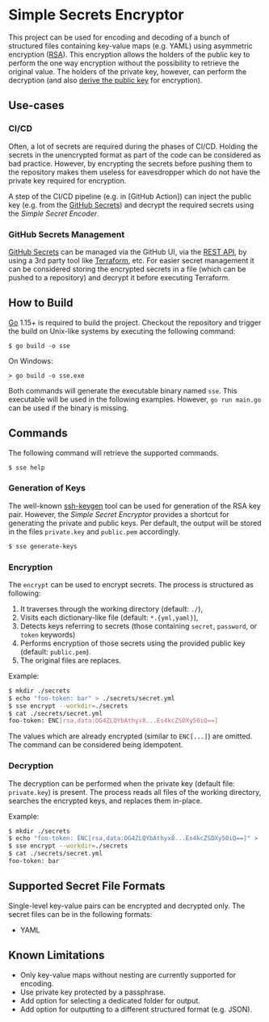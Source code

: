 # Simple Secrets Encryptor

This project can be used for encoding and decoding of a bunch of structured files containing key-value maps (e.g. YAML) 
using asymmetric encryption ([RSA]). 
This encryption allows the holders of the public key to perform the one way encryption without the possibility 
to retrieve the original value. The holders of the private key, however, can perform the decryption (and also 
[derive the public key](https://stackoverflow.com/questions/696472/given-a-private-key-is-it-possible-to-derive-its-public-key) 
for encryption).

## Use-cases 

### CI/CD

Often, a lot of secrets are required during the phases of CI/CD. 
Holding the secrets in the unencrypted format as part of the code can be considered as bad practice. 
However, by encrypting the secrets before pushing them to the repository makes them useless for eavesdropper 
which do not have the private key required for encryption.

A step of the CI/CD pipeline (e.g. in [GitHub Action]) can inject the public key (e.g. from the [GitHub Secrets]) and 
decrypt the required secrets using the _Simple Secret Encoder_.

### GitHub Secrets Management

[GitHub Secrets] can be managed via the GitHub UI, via the [REST API](https://docs.github.com/en/rest/reference/actions#secrets), 
 by using a 3rd party tool like [Terraform](https://registry.terraform.io/providers/integrations/github/latest/docs/resources/actions_secret), etc.
For easier secret management it can be considered storing the encrypted secrets in a file (which can be pushed to a 
repository) and decrypt it before executing Terraform.

## How to Build

[Go] 1.15+ is required to build the project. 
Checkout the repository and trigger the build on Unix-like systems by executing the following command:

```
$ go build -o sse
```

On Windows:

```
> go build -o sse.exe
```

Both commands will generate the executable binary named `sse`. 
This executable will be used in the following examples. 
However, `go run main.go` can be used if the binary is missing.

## Commands

The following command will retrieve the supported commands.

```bash
$ sse help
```

### Generation of Keys

The well-known [ssh-keygen] tool can be used for generation of the RSA key pair. 
However, the _Simple Secret Encryptor_ provides a shortcut for generating the private and public keys. 
Per default, the output will be stored in the files `private.key` and `public.pem` accordingly. 

```bash
$ sse generate-keys
```

### Encryption

The `encrypt` can be used to encrypt secrets. The process is structured as following:
1. It traverses through the working directory (default: `./`), 
2. Visits each dictionary-like file (default: `*.{yml,yaml}`), 
3. Detects keys referring to secrets (those containing `secret`, `password`, or `token` keywords)
4. Performs encryption of those secrets using the provided public key (default: `public.pem`).
5. The original files are replaces.

Example:
```bash
$ mkdir ./secrets
$ echo "foo-token: bar" > ./secrets/secret.yml
$ sse encrypt --workdir=./secrets
$ cat ./secrets/secret.yml
foo-token: ENC[rsa,data:OG4ZLQYbAthyx8...Es4kcZSDXy50iQ==]
```

The values which are already encrypted (similar to `ENC[...]`) are omitted. 
The command can be considered being idempotent.

### Decryption

The decryption can be performed when the private key (default file: `private.key`) is present. 
The process reads all files of the working directory, searches the encrypted keys, and replaces them in-place.

Example:
```bash
$ mkdir ./secrets
$ echo "foo-token: ENC[rsa,data:OG4ZLQYbAthyx8...Es4kcZSDXy50iQ==]" > ./secrets/secret.yml
$ sse encrypt --workdir=./secrets
$ cat ./secrets/secret.yml
foo-token: bar
```

## Supported Secret File Formats

Single-level key-value pairs can be encrypted and decrypted only. The secret files can be in the following formats: 

- YAML

## Known Limitations
- Only key-value maps without nesting are currently supported for encoding.
- Use private key protected by a passphrase.
- Add option for selecting a dedicated folder for output.
- Add option for outputting to a different structured format (e.g. JSON). 

[RSA]: https://en.wikipedia.org/wiki/RSA_(cryptosystem)
[ssh-keygen]: https://www.ssh.com/ssh/keygen/
[Go]: https://golang.org/
[GitHub Actions]: https://docs.github.com/en/actions
[GitHub Secrets]: https://docs.github.com/en/actions/reference/encrypted-secrets
